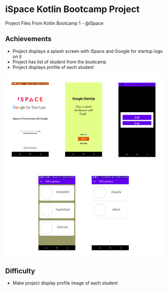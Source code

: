 # iSpace Kotlin Bootcamp Project
Project Files From Kotlin Bootcamp 1 - @iSpace

## Achievements
+ Project displays a splash screen with iSpace and Google for startup logo on it
+ Project has list of student from the bootcamp
+ Project displays profile of each student

![Project ui](bootcamp.png)

## Difficulty
+ Make project display profile image of each student